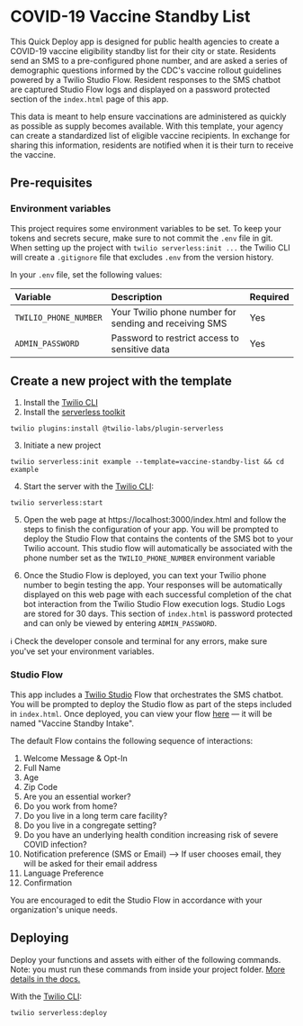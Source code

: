 # COVID-19 Vaccine Standby List

This Quick Deploy app is designed for public health agencies to create a COVID-19 vaccine eligibility standby list for their city or state. Residents send an SMS to a pre-configured phone number, and are asked a series of demographic questions informed by the CDC's vaccine rollout guidelines powered by a Twilio Studio Flow. Resident responses to the SMS chatbot are captured Studio Flow logs and displayed on a password protected section of the `index.html` page of this app.

This data is meant to help ensure vaccinations are administered as quickly as possible as supply becomes available. With this template, your agency can create a standardized list of eligible vaccine recipients. In exchange for sharing this information, residents are notified when it is their turn to receive the vaccine.

## Pre-requisites

### Environment variables

This project requires some environment variables to be set. To keep your tokens and secrets secure, make sure to not commit the `.env` file in git. When setting up the project with `twilio serverless:init ...` the Twilio CLI will create a `.gitignore` file that excludes `.env` from the version history.

In your `.env` file, set the following values:

| Variable              | Description | Required |
| :-------------------- | :----------------------------------------------------- | :-- |
| `TWILIO_PHONE_NUMBER` | Your Twilio phone number for sending and receiving SMS | Yes |
| `ADMIN_PASSWORD`      | Password to restrict access to sensitive data          | Yes |

## Create a new project with the template

1. Install the [Twilio CLI](https://www.twilio.com/docs/twilio-cli/quickstart#install-twilio-cli)
2. Install the [serverless toolkit](https://www.twilio.com/docs/labs/serverless-toolkit/getting-started)

```shell
twilio plugins:install @twilio-labs/plugin-serverless
```

3. Initiate a new project

```
twilio serverless:init example --template=vaccine-standby-list && cd example
```

4. Start the server with the [Twilio CLI](https://www.twilio.com/docs/twilio-cli/quickstart):

```
twilio serverless:start
```

5. Open the web page at https://localhost:3000/index.html and follow the steps to finish the configuration of your app. You will be prompted to deploy the Studio Flow that contains the contents of the SMS bot to your Twilio account. This studio flow will automatically be associated with the phone number set as the `TWILIO_PHONE_NUMBER` environment variable

6. Once the Studio Flow is deployed, you can text your Twilio phone number to begin testing the app. Your responses will be automatically displayed on this web page with each successful completion of the chat bot interaction from the Twilio Studio Flow execution logs. Studio Logs are stored for 30 days. This section of `index.html` is password protected and can only be viewed by entering `ADMIN_PASSWORD`.

ℹ️ Check the developer console and terminal for any errors, make sure you've set your environment variables.

### Studio Flow
This app includes a [Twilio Studio](https://www.twilio.com/studio) Flow that orchestrates the SMS chatbot. You will be prompted to deploy the Studio flow as part of the steps included in `index.html`. Once deployed, you can view your flow [here](https://www.twilio.com/console/studio/dashboard) — it will be named "Vaccine Standby Intake".

The default Flow contains the following sequence of interactions:
1. Welcome Message & Opt-In
2. Full Name
3. Age
4. Zip Code
5. Are you an essential worker?
6. Do you work from home?
7. Do you live in a long term care facility?
8. Do you live in a congregate setting?
9. Do you have an underlying health condition increasing risk of severe COVID infection?
10. Notification preference (SMS or Email)
  --> If user chooses email, they will be asked for their email address
11. Language Preference
12. Confirmation

You are encouraged to edit the Studio Flow in accordance with your organization's unique needs.

## Deploying

Deploy your functions and assets with either of the following commands. Note: you must run these commands from inside your project folder. [More details in the docs.](https://www.twilio.com/docs/labs/serverless-toolkit)

With the [Twilio CLI](https://www.twilio.com/docs/twilio-cli/quickstart):

```
twilio serverless:deploy
```
